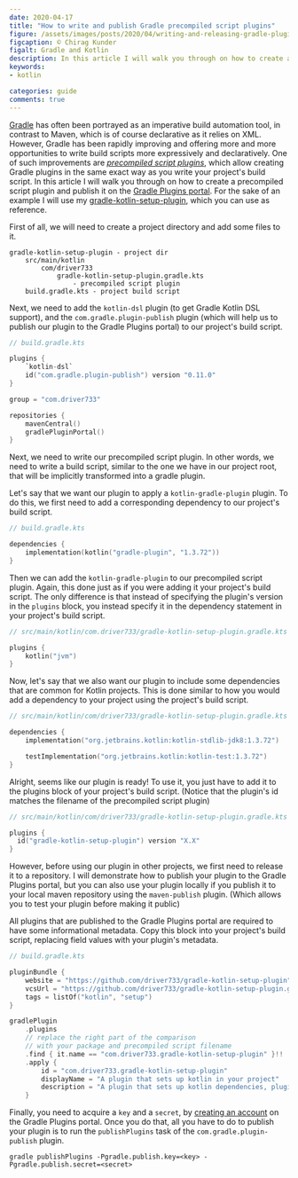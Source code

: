 ```yaml
---
date: 2020-04-17
title: "How to write and publish Gradle precompiled script plugins"
figure: /assets/images/posts/2020/04/writing-and-releasing-gradle-plugins-with-kotlin-precompiled-scripts/gradle-kotlin.png
figcaption: © Chirag Kunder
figalt: Gradle and Kotlin
description: In this article I will walk you through on how to create a precompiled script plugin and publish it on the Gradle Plugins portal.
keywords:
- kotlin

categories: guide
comments: true
---
```


[Gradle] has often been portrayed as an imperative build automation tool, in contrast to Maven, which is of course
declarative as it relies on XML. However, Gradle has been rapidly improving and offering more and more opportunities to
write build scripts more expressively and declaratively. One of such improvements are *[precompiled script plugins]*,
which allow creating Gradle plugins in the same exact way as you write your project's build script. In this article
I will walk you through on how to create a precompiled script plugin and publish it on the [Gradle Plugins portal]. 
For the sake of an example I will use my [gradle-kotlin-setup-plugin], which you can use as reference.

<!--more-->

First of all, we will need to create a project directory and add some files to it.
```
gradle-kotlin-setup-plugin - project dir
    src/main/kotlin
        com/driver733
            gradle-kotlin-setup-plugin.gradle.kts 
                - precompiled script plugin
    build.gradle.kts - project build script
```

Next, we need to add the `kotlin-dsl` plugin (to get Gradle Kotlin DSL support), and the 
`com.gradle.plugin-publish` plugin (which will help us to publish our plugin to the Gradle Plugins portal) to our project's
build script.

```kotlin
// build.gradle.kts

plugins {
    `kotlin-dsl`
    id("com.gradle.plugin-publish") version "0.11.0"
}

group = "com.driver733"

repositories {
    mavenCentral()
    gradlePluginPortal()
}
```

Next, we need to write our precompiled script plugin. In other words, we need to write a build script, similar to the one
we have in our project root, that will be implicitly transformed into a gradle plugin. 

Let's say that we want our plugin to apply a `kotlin-gradle-plugin` plugin. To do this, we first need to add a corresponding
dependency to our project's build script.

```kotlin
// build.gradle.kts

dependencies {
    implementation(kotlin("gradle-plugin", "1.3.72"))
}
```
Then we can add the `kotlin-gradle-plugin` to our precompiled script plugin. Again, this done just as if you were adding
it your project's build script. The only difference is that instead of specifying the plugin's version in the `plugins`
block, you instead specify it in the dependency statement in your project's build script. 

```kotlin
// src/main/kotlin/com.driver733/gradle-kotlin-setup-plugin.gradle.kts

plugins {
    kotlin("jvm")
}
```

Now, let's say that we also want our plugin to include some dependencies that are common for Kotlin projects.
This is done similar to how you would add a dependency to your project using the project's build script.

```kotlin
// src/main/kotlin/com/driver733/gradle-kotlin-setup-plugin.gradle.kts

dependencies {
    implementation("org.jetbrains.kotlin:kotlin-stdlib-jdk8:1.3.72")

    testImplementation("org.jetbrains.kotlin:kotlin-test:1.3.72")
}
```

Alright, seems like our plugin is ready! To use it, you just have to add it to the plugins block of your project's
build script. (Notice that the plugin's id matches the filename of the precompiled script plugin)

```kotlin
// src/main/kotlin/com/driver733/gradle-kotlin-setup-plugin.gradle.kts

plugins {
  id("gradle-kotlin-setup-plugin") version "X.X"
}
```

However, before using our plugin in other projects, we first need to release it to a repository. I will demonstrate how
to publish your plugin to the Gradle Plugins portal, but you can also use your plugin locally if you publish it
to your local maven repository using the `maven-publish` plugin. (Which allows you to test your plugin before making it public)

All plugins that are published to the Gradle Plugins portal are required to have some informational metadata.
Copy this block into your project's build script, replacing field values with your plugin's metadata.

```kotlin
// build.gradle.kts

pluginBundle {
    website = "https://github.com/driver733/gradle-kotlin-setup-plugin"
    vcsUrl = "https://github.com/driver733/gradle-kotlin-setup-plugin.git"
    tags = listOf("kotlin", "setup")
}

gradlePlugin
    .plugins
    // replace the right part of the comparison 
    // with your package and precompiled script filename
    .find { it.name == "com.driver733.gradle-kotlin-setup-plugin" }!!
    .apply {
        id = "com.driver733.gradle-kotlin-setup-plugin"
        displayName = "A plugin that sets up kotlin in your project"
        description = "A plugin that sets up kotlin dependencies, plugins and build settings"
    }
```
 
Finally, you need to acquire a `key` and a `secret`, by [creating an account] on the Gradle Plugins portal. 
Once you do that, all you have to do to publish your plugin is to run the `publishPlugins` task of 
the `com.gradle.plugin-publish` plugin.

```
gradle publishPlugins -Pgradle.publish.key=<key> -Pgradle.publish.secret=<secret>
```


[Gradle]: https://en.wikipedia.org/wiki/Gradle
[precompiled script plugins]: https://docs.gradle.org/current/userguide/kotlin_dsl.html#kotdsl:precompiled_plugins
[Gradle Plugins portal]: https://plugins.gradle.org
[gradle-kotlin-setup-plugin]: https://github.com/driver733/gradle-kotlin-setup-plugin
[creating an account]: https://guides.gradle.org/publishing-plugins-to-gradle-plugin-portal/

